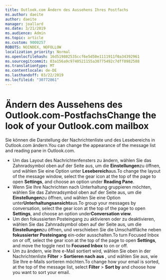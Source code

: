 ```yaml
---
title: Outlook.com Ändern des Aussehens Ihres Postfachs
ms.author: daeite
author: daeite
manager: joallard
ms.date: 3/21/2019
ms.audience: Admin
ms.topic: article
ms.custom: 9000257
ROBOTS: NOINDEX, NOFOLLOW
localization_priority: Normal
ms.openlocfilehash: 16d519802535ccf6e5d50e1111911f0a34392961
ms.sourcegitcommit: 03a156a9c9740521155a30775492c7dff0982588
ms.translationtype: MT
ms.contentlocale: de-DE
ms.lasthandoff: 03/22/2019
ms.locfileid: "30772861"
---
```

# <a name="change-the-look-of-your-outlookcom-mailbox"></a><span data-ttu-id="9491c-102">Ändern des Aussehens des Outlook.com-Postfachs</span><span class="sxs-lookup"><span data-stu-id="9491c-102">Change the look of your Outlook.com mailbox</span></span>

<span data-ttu-id="9491c-103">Sie können die Darstellung der Nachrichtenliste und des Lesebereichs in Outlook.com ändern.</span><span class="sxs-lookup"><span data-stu-id="9491c-103">You can change the appearance of the message list and reading pane in Outlook.com.</span></span>

- <span data-ttu-id="9491c-104">Um das Layout des Nachrichtenfensters zu ändern, wählen Sie das Zahnradsymbol oben auf der Seite aus, um die **Einstellungen**zu öffnen, und wählen Sie eine Option unter **Lesebereich**aus.</span><span class="sxs-lookup"><span data-stu-id="9491c-104">To change the layout of the message window, select the gear icon at the top of the page to open **Settings**, and choose an option under **Reading Pane**.</span></span>
- <span data-ttu-id="9491c-105">Wenn Sie Ihre Nachrichten nach Unterhaltung gruppieren möchten, wählen Sie das Zahnradsymbol oben auf der Seite aus, um die **Einstellungen**zu öffnen, und wählen Sie eine Option unter**Unterhaltungsansicht**aus.</span><span class="sxs-lookup"><span data-stu-id="9491c-105">To group your messages by conversation, select the gear icon at the top of the page to open **Settings**, and choose an option under**Conversation view**.</span></span>
- <span data-ttu-id="9491c-106">Um den fokussierten Posteingang zu aktivieren oder zu deaktivieren, wählen Sie das Zahnradsymbol oben auf der Seite aus, um die **Einstellungen**zu öffnen, und verschieben Sie die Umschaltfläche neben **fokussierter Posteingang** ein-oder ausschalten.</span><span class="sxs-lookup"><span data-stu-id="9491c-106">To turn Focused Inbox on or off, select the gear icon at the top of the page to open **Settings**, and move the toggle next to **Focused Inbox** to on or off.</span></span>
- <span data-ttu-id="9491c-107">Um zu ändern, wie Ihre e-Mail sortiert wird, wählen Sie oben in der Nachrichtenliste **Filter** > **Sortieren nach aus** , und wählen Sie aus, wie Sie Ihre e-Mails sortieren möchten.</span><span class="sxs-lookup"><span data-stu-id="9491c-107">To change how your email is sorted, at the top of the message list, select **Filter** > **Sort by** and choose how you want to sort your email.</span></span>